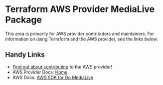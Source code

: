 # Terraform AWS Provider MediaLive Package

This area is primarily for AWS provider contributors and maintainers. For information on _using_ Terraform and the AWS provider, see the links below.



## Handy Links

* [Find out about contributing](https://hashicorp.github.io/terraform-provider-aws/#contribute) to the AWS provider!
* AWS Provider Docs: [Home](https://registry.terraform.io/providers/hashicorp/aws/latest/docs)
* AWS Docs: [AWS SDK for Go MediaLive](https://pkg.go.dev/github.com/aws/aws-sdk-go-v2/service/medialive)
